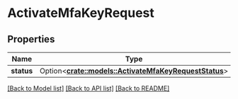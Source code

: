 # ActivateMfaKeyRequest

## Properties

Name | Type | Description | Notes
------------ | ------------- | ------------- | -------------
**status** | Option<[**crate::models::ActivateMfaKeyRequestStatus**](Activate_MFA_Key_Request_status.md)> |  | [optional]

[[Back to Model list]](../README.md#documentation-for-models) [[Back to API list]](../README.md#documentation-for-api-endpoints) [[Back to README]](../README.md)


